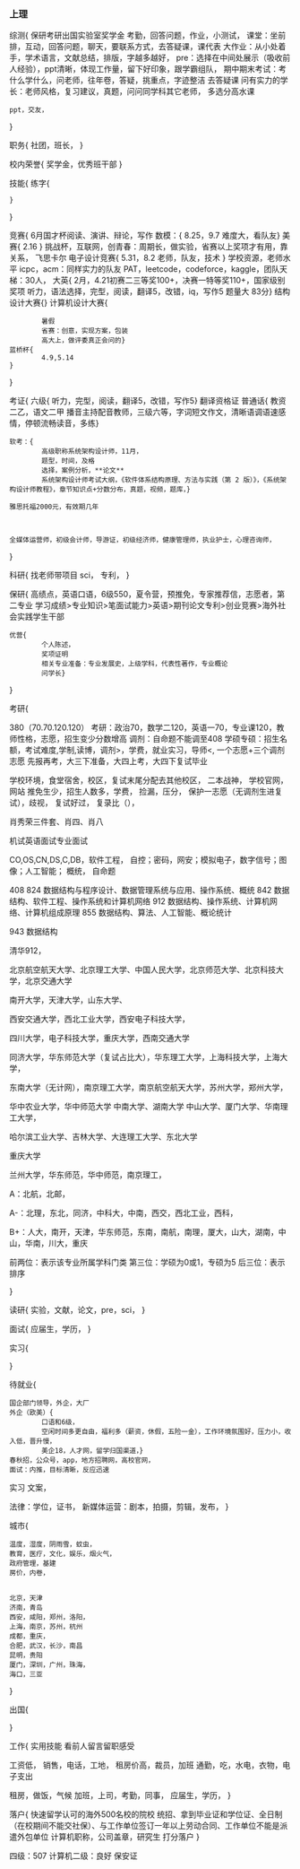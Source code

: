 ### 上理
综测{
    保研考研出国实验室奖学金
    考勤，回答问题，作业，小测试，
    课堂：坐前排，互动，回答问题，聊天，要联系方式，去答疑课，课代表
    大作业：从小处着手，学术语言，文献总结，排版，字越多越好，
    pre：选择在中间处展示（吸收前人经验），ppt清晰，体现工作量，留下好印象，跟学霸组队，
    期中期末考试：考什么学什么，问老师，往年卷，答疑，挑重点，字迹整洁
    去答疑课
    问有实力的学长：老师风格，复习建议，真题，问问同学科其它老师，
    多选分高水课

    ppt，交友，
}

职务{
    社团，班长，
}

校内荣誉{
    奖学金，优秀班干部
}

技能{
    练字{
            
    }

}

竞赛{
    6月国才杯阅读、演讲、辩论，写作
    数模：{
            8.25，9.7
            难度大，看队友}
    美赛{
        2.16
    }
    挑战杯，互联网，创青春：周期长，做实验，省赛以上奖项才有用，靠关系，
    飞思卡尔
    电子设计竞赛{
            5.31，8.2
            老师，队友，技术
    }
    学校资源，老师水平
    icpc，acm：同样实力的队友
    PAT，leetcode，codeforce，kaggle，团队天梯：30人，
    大英{
            2月，4.21初赛二三等奖100+，决赛一特等奖110+，国家级别奖项
            听力，语法选择，完型，阅读，翻译5，改错，iq，写作5
            题量大
            83分}
    结构设计大赛{}
    计算机设计大赛{

            暑假
            省赛：创意，实现方案，包装
            高大上，做评委真正会问的}
    蓝桥杯{
            4.9,5.14
    }
}

考证{
    六级{
            听力，完型，阅读，翻译5，改错，写作5}
    翻译资格证
    普通话{
            教资二乙，语文二甲
            播音主持配音教师，三级六等，字词短文作文，清晰语调语速感情，停顿流畅读音，多练}

    软考：{
            高级职称系统架构设计师，11月，
            题型，时间，及格
            选择，案例分析，**论文**
            系统架构设计师考试大纲，《软件体系结构原理、方法与实践（第 2 版）》，《系统架构设计师教程》，章节知识点+分数分布，真题，视频，题库，}
    
    雅思托福2000元，有效期几年

    

    全媒体运营师，初级会计师，导游证，初级经济师，健康管理师，执业护士，心理咨询师，
}

科研{
    找老师带项目
    sci，
    专利，
}

保研{
    高绩点，英语口语，6级550，夏令营，预推免，专家推荐信，志愿者，第二专业
    学习成绩>专业知识>笔面试能力>英语>期刊论文专利>创业竞赛>海外社会实践学生干部

    优营{
            个人陈述，
            奖项证明
            相关专业准备：专业发展史，上级学科，代表性著作，专业概论
            问学长}
}

考研{
    
380（70.70.120.120）
考研：政治70，数学二120，英语一70，专业课120，教师性格，志愿，招生变少分数增高
调剂：自命题不能调至408
学硕专硕：招生名额，考试难度,学制,读博，调剂>，学费，就业实习，导师<,
一个志愿+三个调剂志愿
先报再考，大三下准备，大四上考，大四下复试毕业

学校环境，食堂宿舍，校区，复试末尾分配去其他校区，
二本战神，
学校官网，网站
推免生少，招生人数多，学费，
捡漏，压分，
保护一志愿（无调剂生进复试），歧视，
复试好过，
复录比（），

肖秀荣三件套、肖四、肖八

机试英语面试专业面试


CO,OS,CN,DS,C,DB，软件工程，
自控；密码，网安；模拟电子，数字信号；图像；人工智能；
概统，
自命题

408
824 数据结构与程序设计、数据管理系统与应用、操作系统、概统
842 数据结构、软件工程、操作系统和计算机网络
912 数据结构、操作系统、计算机网络、计算机组成原理
855 数据结构、算法、人工智能、概论统计

943 数据结构

清华912，

北京航空航天大学、北京理工大学、中国人民大学，北京师范大学、北京科技大学，北京交通大学

南开大学，天津大学，山东大学、

西安交通大学，西北工业大学，西安电子科技大学，

四川大学，电子科技大学，重庆大学，西南交通大学

同济大学，华东师范大学（复试占比大），华东理工大学，上海科技大学，上海大学，

东南大学（无计网），南京理工大学，南京航空航天大学，苏州大学，郑州大学，

华中农业大学，华中师范大学
中南大学、湖南大学
中山大学、厦门大学、华南理工大学，

哈尔滨工业大学、吉林大学、大连理工大学、东北大学



重庆大学


兰州大学，华东师范，华中师范，南京理工，

A：北航，北邮，

A-：北理，东北，同济，中科大，中南，西交，西北工业，西科，

B+：人大，南开，天津，华东师范，东南，南航，南理，厦大，山大，湖南，中山，华南，川大，重庆

前两位：表示该专业所属学科门类
第三位：学硕为0或1，专硕为5
后三位：表示排序

}

读研{
    实验，文献，论文，pre，sci，
}

面试{
    应届生，学历，
}


实习{
    
}

待就业{

    国企部门领导，外企，大厂
    外企（欧美）{
            口语和6级，
            空闲时间多更自由，福利多（薪资，休假，五险一金），工作环境氛围好，压力小，收入低，晋升慢，
            美企18，人才网，留学归国渠道，}
    春秋招，公众号，app，地方招聘网，高校官网，
    面试：内推，目标清晰，反应迅速

实习
文案，


法律：学位，证书，
新媒体运营：剧本，拍摄，剪辑，发布，
}

城市{

    温度，湿度，阴雨雪，蚊虫，
    教育，医疗，文化，娱乐，烟火气，
    政府管理，基建
    房价，内卷，


    北京，天津
    济南，青岛
    西安，咸阳，郑州，洛阳，
    上海，南京，苏州，杭州
    成都，重庆，
    合肥，武汉，长沙，南昌
    昆明，贵阳
    厦门，深圳，广州，珠海，
    海口，三亚
}

出国{

}

工作{
    实用技能
    看前人留言留职感受
    

工资低，
销售，电话，工地，
租房价高，裁员，加班
通勤，吃，水电，衣物，电子支出


租房，做饭，气候
加班，上司，考勤，同事，
应届生，学历，
}

落户{
    快速留学认可的海外500名校的院校
    统招、拿到毕业证和学位证、全日制（在校期间不能交社保）、与工作单位签订一年以上劳动合同、工作单位不能是派遣外包单位
    计算机职称，公司盖章，研究生
    打分落户
}



四级：507
计算机二级：良好
保安证